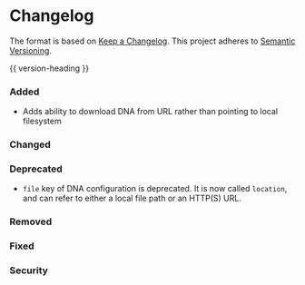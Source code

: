 # Changelog
The format is based on [Keep a Changelog](https://keepachangelog.com/en/1.0.0/).
This project adheres to [Semantic Versioning](https://semver.org/spec/v2.0.0.html).

{{ version-heading }}

### Added

* Adds ability to download DNA from URL rather than pointing to local filesystem

### Changed

### Deprecated

* `file` key of DNA configuration is deprecated. It is now called `location`, and can refer to either a local file path or an HTTP(S) URL.

### Removed

### Fixed

### Security

